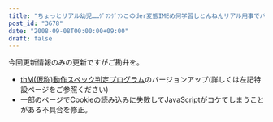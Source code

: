 ```yaml
---
title: "ちょっとリアル幼児……ｹﾞﾌﾝｹﾞﾌﾝこのder変態IMEめ何学習しとんねんリアル用事でバタバタ中なので"
post_id: "3678"
date: "2008-09-08T00:00:00+09:00"
draft: false
---
```



今回更新情報のみの更新ですがご勘弁を。

  * [thM(仮称)動作スペック判定プログラム](/3676)のバージョンアップ(詳しくは左記特設ページをご参照ください)
  * 一部のページでCookieの読み込みに失敗してJavaScriptがコケてしまうことがある不具合を修正。
